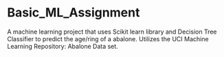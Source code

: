 # Basic_ML_Assignment

A machine learning project that uses Scikit learn library and Decision Tree Classifier to predict the age/ring of a abalone. Utilizes the UCI Machine Learning Repository: Abalone Data set.
